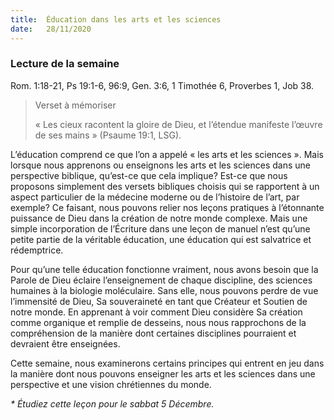 ```yaml
---
title:  Éducation dans les arts et les sciences
date:   28/11/2020
---
```


### Lecture de la semaine
Rom. 1:18-21, Ps 19:1-6, 96:9, Gen. 3:6, 1 Timothée 6, Proverbes 1, Job 38.

> <p>Verset à mémoriser</p>
> « Les cieux racontent la gloire de Dieu, et l’étendue manifeste l’œuvre de ses mains » (Psaume 19:1, LSG).

L’éducation comprend ce que l’on a appelé « les arts et les sciences ». Mais lorsque nous apprenons ou enseignons les arts et les sciences dans une perspective biblique, qu’est-ce que cela implique? Est-ce que nous proposons simplement des versets bibliques choisis qui se rapportent à un aspect particulier de la médecine moderne ou de l’histoire de l’art, par exemple? Ce faisant, nous pouvons relier nos leçons pratiques à l’étonnante puissance de Dieu dans la création de notre monde complexe. Mais une simple incorporation de l’Écriture dans une leçon de manuel n’est qu’une petite partie de la véritable éducation, une éducation qui est salvatrice et rédemptrice.

Pour qu’une telle éducation fonctionne vraiment, nous avons besoin que la Parole de Dieu éclaire l’enseignement de chaque discipline, des sciences humaines à la biologie moléculaire. Sans elle, nous pouvons perdre de vue l’immensité de Dieu, Sa souveraineté en tant que Créateur et Soutien de notre monde. En apprenant à voir comment Dieu considère Sa création comme organique et remplie de desseins, nous nous rapprochons de la compréhension de la manière dont certaines disciplines pourraient et devraient être enseignées.

Cette semaine, nous examinerons certains principes qui entrent en jeu dans la manière dont nous pouvons enseigner les arts et les sciences dans une perspective et une vision chrétiennes du monde.

_* Étudiez cette leçon pour le sabbat 5 Décembre._